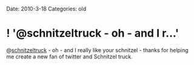 Date: 2010-3-18
Categories: old

# ! '@schnitzeltruck - oh - and I r...'

@<a href="http://twitter.com/schnitzeltruck" class="aktt_username">schnitzeltruck</a> - oh - and I really like your schnitzel - thanks for helping me create a new fan of twitter and Schnitzel truck.
